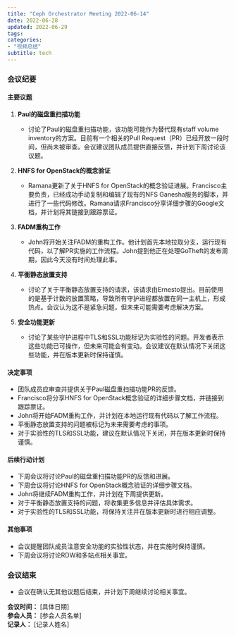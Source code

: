 ```yaml
---
title: "Ceph Orchestrator Meeting 2022-06-14"
date: 2022-06-28
updated: 2022-06-29
tags:
categories:
- "视频总结"
subtitle: tech
---
```



### 会议纪要

#### 主要议题

1. **Paul的磁盘重扫描功能**
   - 讨论了Paul的磁盘重扫描功能，该功能可能作为替代现有staff volume inventory的方案。目前有一个相关的Pull Request（PR）已经开放一段时间，但尚未被审查。会议建议团队成员提供直接反馈，并计划下周讨论该议题。

2. **HNFS for OpenStack的概念验证**
   - Ramana更新了关于HNFS for OpenStack的概念验证进展。Francisco主要负责，已经成功手动复制和编辑了现有的NFS Ganesha服务的脚本，并进行了一些代码修改。Ramana请求Francisco分享详细步骤的Google文档，并计划将其链接到跟踪票证。

3. **FADM重构工作**
   - John将开始关注FADM的重构工作。他计划首先本地拉取分支，运行现有代码，以了解PR实施的工作流程。John提到他正在处理GoTheft的发布周期，因此今天没有时间处理此事。

4. **平衡静态放置支持**
   - 讨论了关于平衡静态放置支持的请求，该请求由Ernesto提出。目前使用的是基于计数的放置策略，导致所有守护进程都放置在同一主机上，形成热点。会议认为这不是紧急问题，但未来可能需要考虑解决方案。

5. **安全功能更新**
   - 讨论了某些守护进程中TLS和SSL功能标记为实验性的问题。开发者表示这些功能已可操作，但未来可能会有变动。会议建议在默认情况下关闭这些功能，并在版本更新时保持谨慎。

#### 决定事项

- 团队成员应审查并提供关于Paul磁盘重扫描功能PR的反馈。
- Francisco将分享HNFS for OpenStack概念验证的详细步骤文档，并链接到跟踪票证。
- John将开始FADM重构工作，并计划在本地运行现有代码以了解工作流程。
- 平衡静态放置支持的问题被标记为未来需要考虑的事项。
- 对于实验性的TLS和SSL功能，建议在默认情况下关闭，并在版本更新时保持谨慎。

#### 后续行动计划

- 下周会议将讨论Paul的磁盘重扫描功能PR的反馈和进展。
- 下周会议将讨论HNFS for OpenStack概念验证的详细步骤文档。
- John将继续FADM重构工作，并计划在下周提供更新。
- 对于平衡静态放置支持的问题，将收集更多信息并评估具体需求。
- 对于实验性的TLS和SSL功能，将保持关注并在版本更新时进行相应调整。

#### 其他事项

- 会议提醒团队成员注意安全功能的实验性状态，并在实施时保持谨慎。
- 下周会议将讨论RDW和多站点相关事宜。

### 会议结束

- 会议在确认无其他议题后结束，并计划下周继续讨论相关事宜。

**会议时间：** [具体日期]  
**参会人员：** [参会人员名单]  
**记录人：** [记录人姓名]